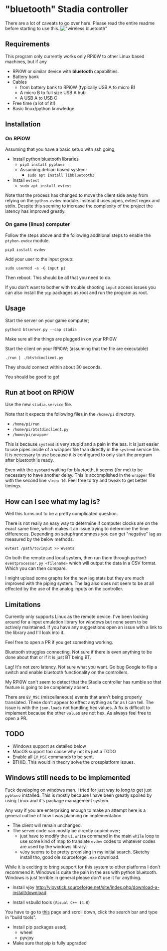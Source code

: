 # "bluetooth" Stadia controller
There are a lot of caveats to go over here. Please read the entire readme before starting to use this.
!["wireless bluetooth"](final.jpeg)

## Requirements
This program only currently works only RPi0W to other Linux based machines, but if any
- RPi0W or similar device with **bluetooth** capabilities.
- Battery bank
- Cables
    + from battery bank to RPi0W (typically USB A to micro B)
    + A micro B to full size USB A hub
    + A USB A to USB C
- Free time (a lot of it!)
- Basic linux/python knowledge.

## Installation
### On RPi0W
Assuming that you have a basic setup with ssh going;
- Install python bluetooth libraries
    + `pip3 install pybluez`
    + Assuming debian based system:
        * `sudo apt install libbluetooth3`
- Install `evtest`
    + `sudo apt install evtest`

Note that the process has changed to move the client side away from relying on the `python-evdev` module. Instead it uses pipes, evtest regex and stdin. Despite this seeming to increase the complexity of the project the latency has improved greatly.




### On game (linux) computer
Follow the steps above and the following additional steps to enable the `ptyhon-evdev` module.

`pip3 install evdev`

Add your user to the input group:

`sudo usermod -a -G input pi`

Then reboot. This should be all that you need to do.

If you don't want to bother with trouble shooting `input` access issues you can also install the `pip` packages as root and run the program as root.


## Usage
Start the server on your game computer;

`python3 btserver.py --cap stadia`

Make sure all the things are plugged in on your RPi0W

Start the client on your RPi0W; (assuming that the file are executable)

`./run | ./btstdinclient.py`

They should connect within about 30 seconds. 

You should be good to go!

## Run at boot on RPi0W
Use the new `stadia.service` file.

Note that it expects the following files in the `/home/pi` directory.

- `/home/pi/run`
- `/home/pi/btstdinclient.py`
- `/home/pi/wrapper`

This is because `systemd` is very stupid and a pain in the ass. It is just easier to use pipes inside of a wrapper file than directly in the `systemd` service file. It is necessary to use because it is configured to only start the program after bluetooth is ready. 

Even with the `systemd` waiting for bluetooth, it seems (for me) to be necessary to have another delay. This is accomplished in the `wrapper` file with the second line `sleep 10`. Feel free to try and tweak to get better timings.

## How can I see what my lag is?
Well this turns out to be a pretty complicated question.

There is not really an easy way to determine if computer clocks are on the exact same time, which makes it an issue trying to determine the time differences. Depending on setup/randomness you can get "negative" lag as measured by the below methods.

`evtest /path/to/input >> events`

On both the remote and local system, then run them through `python3 eventprocessor.py <filename>` which will output the data in a CSV format. Which you can then compare. 

I might upload some graphs for the new lag stats but they are much improved with the piping system. The lag also does not seem to be at all effected by the use of the analog inputs on the controller.


## Limitations
Currently only supports Linux as the remote device. I've been looking around for a input emulation library for windows but none seem to be actively maintained. If you have any suggestions open an issue with a link to the library and I'll look into it. 

Feel free to open a PR if you get something working.

Bluetooth struggles connecting. Not sure if there is even anything to be done about that or if it is just BT being BT.

Lag! It's not zero latency. Not sure what you want. Go bug Google to flip a switch and enable bluetooth functionality on the controllers. 

My RPi0W can't seem to detect that the Stadia controller has rumble so that feature is going to be completely absent. 

There are `EV_MSC` (miscellaneous) events that aren't being properly translated. These don't appear to effect anything as far as I can tell. The issue is with the `json.loads` not handling hex values. A fix is difficult to implement because the other `value`s are not hex. As always feel free to open a PR.

## TODO
* Windows support as detailed below
* MacOS support too cause why not its just a TODO
* Enable all `EV_MSC` commands to be sent.
* BTHID. This would in theory solve the crossplatform issues.


## Windows still needs to be implemented
Fuck developing on windows man. I tried for just way to long to get just `pybluez` installed. This is mostly because I have been greatly spoiled by using Linux and it's package management system.

Any way if you are enterprising enough to make an attempt here is a general outline of how I was planning on implementation.

* The client will remain unchanged.
* The server code can mostly be directly copied over;
    - just have to modify the `ui.write` command in the main `while` loop to use some kind of map to translate `evdev` codes to whatever codes are used by the windows library.
    - vJoy seems to be pretty promising in my initial search. Sketchy install tho, good ole sourceforge `.exe` download.


While it is exciting to bring support for this system to other platforms I don't recommend it. Windows is quite the pain in the ass with python bluetooth. Windows is just terrible in general please don't use it for anything.

* Install vjoy
http://vjoystick.sourceforge.net/site/index.php/download-a-install/download

* Install vsbuild tools (`Visual C++ 14.0`)

You have to go to [this](https://visualstudio.microsoft.com/downloads/) page and scroll down, click the search bar and type in "build tools". 



* Install pip packages used;
    - wheel
    - pyvjoy
* Make sure that pip is fully upgraded

